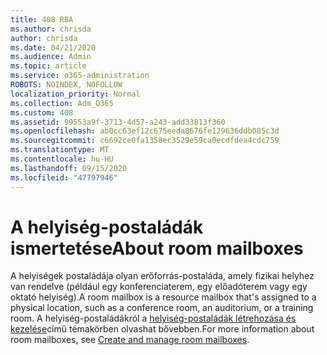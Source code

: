 ```yaml
---
title: 408 RBA
ms.author: chrisda
author: chrisda
ms.date: 04/21/2020
ms.audience: Admin
ms.topic: article
ms.service: o365-administration
ROBOTS: NOINDEX, NOFOLLOW
localization_priority: Normal
ms.collection: Adm_O365
ms.custom: 408
ms.assetid: 99553a9f-3713-4d57-a243-add33813f360
ms.openlocfilehash: ab0cc63ef12c675eeda8676fe129636ddb085c3d
ms.sourcegitcommit: c6692ce0fa1358ec3529e59ca0ecdfdea4cdc759
ms.translationtype: MT
ms.contentlocale: hu-HU
ms.lasthandoff: 09/15/2020
ms.locfileid: "47797946"
---
```

# <a name="about-room-mailboxes"></a><span data-ttu-id="7b80d-102">A helyiség-postaládák ismertetése</span><span class="sxs-lookup"><span data-stu-id="7b80d-102">About room mailboxes</span></span>

<span data-ttu-id="7b80d-103">A helyiségek postaládája olyan erőforrás-postaláda, amely fizikai helyhez van rendelve (például egy konferenciaterem, egy előadóterem vagy egy oktató helyiség).</span><span class="sxs-lookup"><span data-stu-id="7b80d-103">A room mailbox is a resource mailbox that's assigned to a physical location, such as a conference room, an auditorium, or a training room.</span></span> <span data-ttu-id="7b80d-104">A helyiség-postaládákról a [helyiség-postaládák létrehozása és kezelése](https://go.microsoft.com/fwlink/p/?linkid=717533)című témakörben olvashat bővebben.</span><span class="sxs-lookup"><span data-stu-id="7b80d-104">For more information about room mailboxes, see [Create and manage room mailboxes](https://go.microsoft.com/fwlink/p/?linkid=717533).</span></span>
